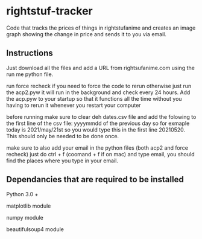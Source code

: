 # rightstuf-tracker
Code that tracks the prices of things in rightstufanime and creates an image graph showing the change in price and sends it to you via email.


## Instructions

Just download all the files and add a URL from rightsufanime.com using the  run me python file.

run force recheck if you need to force the code to rerun otherwise just run the acp2.pyw
it will run in the  background and check every 24 hours. Add the acp.pyw to your startup so that it functions all the time without you having
to rerun it whenever you restart your computer

before running make sure to clear deh dates.csv file and add the folowing to the first line of the csv file: yyyymmdd of the previous day so for exmaple today is 2021/may/21st
so you would type this in the first line 20210520.
This should only be needed to be done once.

make sure to also add your email in the python files (both acp2 and force recheck) just do ctrl + f (coomand + f if on mac) and type email, you should find the places where you type in your email.

## Dependancies that are required to be installed

Python 3.0 +

matplotlib module 

numpy module

beautifulsoup4 module



